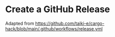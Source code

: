 # Create a GitHub Release

Adapted from https://github.com/taiki-e/cargo-hack/blob/main/.github/workflows/release.yml
